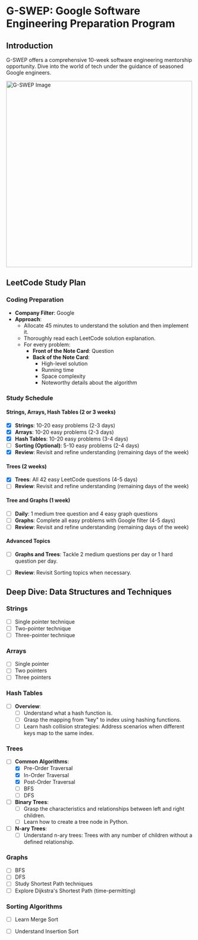 # G-SWEP: Google Software Engineering Preparation Program

## Introduction

G-SWEP offers a comprehensive 10-week software engineering mentorship opportunity. Dive into the world of tech under the guidance of seasoned Google engineers. 

<img src="https://github.com/sheisol310/G-SWEP/assets/71618073/13b1682a-4a89-4fbf-b3a2-df0ebfbf2269" width="500" alt="G-SWEP Image">

## LeetCode Study Plan

### Coding Preparation

- **Company Filter**: Google
- **Approach**:
  - Allocate 45 minutes to understand the solution and then implement it.
  - Thoroughly read each LeetCode solution explanation.
  - For every problem:
    - **Front of the Note Card**: Question
    - **Back of the Note Card**:
      - High-level solution
      - Running time
      - Space complexity
      - Noteworthy details about the algorithm

### Study Schedule

#### Strings, Arrays, Hash Tables (2 or 3 weeks)
- [X] **Strings**: 10-20 easy problems (2-3 days)
- [X] **Arrays**: 10-20 easy problems (2-3 days)
- [X] **Hash Tables**: 10-20 easy problems (3-4 days)
- [ ] **Sorting (Optional)**: 5-10 easy problems (2-4 days)
- [X] **Review**: Revisit and refine understanding (remaining days of the week)

#### Trees (2 weeks)
- [X] **Trees**: All 42 easy LeetCode questions (4-5 days)
- [ ] **Review**: Revisit and refine understanding (remaining days of the week)

#### Tree and Graphs (1 week)
- [ ] **Daily**: 1 medium tree question and 4 easy graph questions
- [ ] **Graphs**: Complete all easy problems with Google filter (4-5 days)
- [ ] **Review**: Revisit and refine understanding (remaining days of the week)

#### Advanced Topics
- [ ] **Graphs and Trees**: Tackle 2 medium questions per day or 1 hard question per day.
- [ ] **Review**: Revisit Sorting topics when necessary.


## Deep Dive: Data Structures and Techniques

### Strings
- [ ] Single pointer technique
- [ ] Two-pointer technique
- [ ] Three-pointer technique

### Arrays
- [ ] Single pointer
- [ ] Two pointers
- [ ] Three pointers

### Hash Tables
- [ ] **Overview**:
  - [ ] Understand what a hash function is.
  - [ ] Grasp the mapping from "key" to index using hashing functions.
  - [ ] Learn hash collision strategies: Address scenarios when different keys map to the same index.

### Trees
- [ ] **Common Algorithms**:
  - [X] Pre-Order Traversal 
  - [X] In-Order Traversal 
  - [X] Post-Order Traversal
  - [ ] BFS
  - [ ] DFS
- [ ] **Binary Trees**:
  - [ ] Grasp the characteristics and relationships between left and right children.
  - [ ] Learn how to create a tree node in Python.
- [ ] **N-ary Trees**:
  - [ ] Understand n-ary trees: Trees with any number of children without a defined relationship.

### Graphs
- [ ] BFS
- [ ] DFS
- [ ] Study Shortest Path techniques
- [ ] Explore Dijkstra's Shortest Path (time-permitting)

### Sorting Algorithms
- [ ] Learn Merge Sort
- [ ] Understand Insertion Sort

